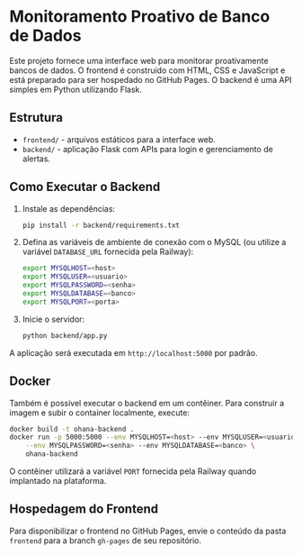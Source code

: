 # Monitoramento Proativo de Banco de Dados

Este projeto fornece uma interface web para monitorar proativamente bancos de dados. O frontend é construído com HTML, CSS e JavaScript e está preparado para ser hospedado no GitHub Pages. O backend é uma API simples em Python utilizando Flask.

## Estrutura

- `frontend/` - arquivos estáticos para a interface web.
- `backend/` - aplicação Flask com APIs para login e gerenciamento de alertas.

## Como Executar o Backend

1. Instale as dependências:
   ```bash
   pip install -r backend/requirements.txt
   ```
2. Defina as variáveis de ambiente de conexão com o MySQL (ou utilize a variável `DATABASE_URL` fornecida pela Railway):
   ```bash
   export MYSQLHOST=<host>
   export MYSQLUSER=<usuario>
   export MYSQLPASSWORD=<senha>
   export MYSQLDATABASE=<banco>
   export MYSQLPORT=<porta>
   ```
3. Inicie o servidor:
   ```bash
   python backend/app.py
   ```

A aplicação será executada em `http://localhost:5000` por padrão.

## Docker

Também é possível executar o backend em um contêiner. Para construir a imagem e
subir o container localmente, execute:

```bash
docker build -t ohana-backend .
docker run -p 5000:5000 --env MYSQLHOST=<host> --env MYSQLUSER=<usuario> \
    --env MYSQLPASSWORD=<senha> --env MYSQLDATABASE=<banco> \
    ohana-backend
```

O contêiner utilizará a variável `PORT` fornecida pela Railway quando implantado
na plataforma.

## Hospedagem do Frontend

Para disponibilizar o frontend no GitHub Pages, envie o conteúdo da pasta `frontend` para a branch `gh-pages` de seu repositório.
